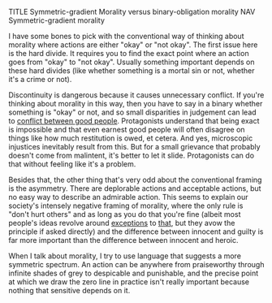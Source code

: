 TITLE Symmetric-gradient Morality versus binary-obligation morality
NAV Symmetric-gradient morality

I have some bones to pick with the conventional way of thinking about morality where actions are either "okay" or "not okay". The first issue here is the hard divide. It requires you to find the exact point where an action goes from "okay" to "not okay". Usually something important depends on these hard divides (like whether something is a mortal sin or not, whether it's a crime or not).

Discontinuity is dangerous because it causes unnecessary conflict. If you're thinking about morality in this way, then you have to say in a binary whether something is "okay" or not, and so small disparities in judgement can lead to [conflict between good people](moral_conflict). Protagonists understand that being exact is impossible and that even earnest good people will often disagree on things like how much restitution is owed, et cetera. And yes, microscopic injustices inevitably result from this. But for a small grievance that probably doesn't come from malintent, it's better to let it slide. Protagonists can do that without feeling like it's a problem.

Besides that, the other thing that's very odd about the conventional framing is the asymmetry. There are deplorable actions and acceptable actions, but no easy way to describe an admirable action. This seems to explain our society's intensely negative framing of morality, where the only rule is "don't hurt others" and as long as you do that you're fine (albeit most people's ideas revolve around [exceptions](anarchism) to [that](enforcement), but they avow the principle if asked directly) and the difference between innocent and guilty is far more important than the difference between innocent and heroic.

When I talk about morality, I try to use language that suggests a more symmetric spectrum. An action can be anywhere from praiseworthy through infinite shades of grey to despicable and punishable, and the precise point at which we draw the zero line in practice isn't really important because nothing that sensitive depends on it.

